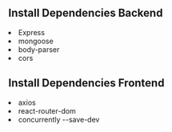 <h2>Install Dependencies Backend</h2>
<li>Express</li>
<li>mongoose</li>
<li>body-parser</li>
<li>cors</li>
<h2>Install Dependencies Frontend</h2>
<li>axios</li>
<li>react-router-dom</li>
<li>concurrently --save-dev</li>

